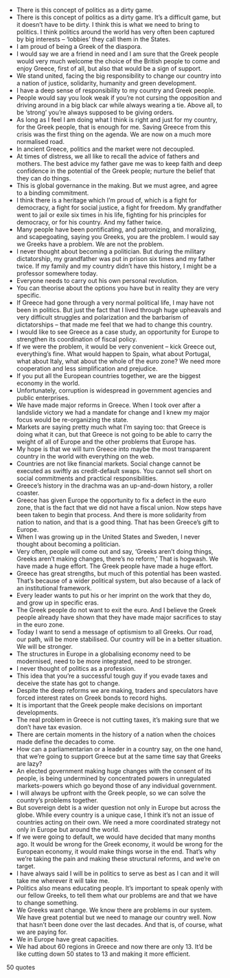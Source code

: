  - There is this concept of politics as a dirty game.
 - There is this concept of politics as a dirty game. It’s a difficult game, but it doesn’t have to be dirty. I think this is what we need to bring to politics. I think politics around the world has very often been captured by big interests – ‘lobbies’ they call them in the States.
 - I am proud of being a Greek of the diaspora.
 - I would say we are a friend in need and I am sure that the Greek people would very much welcome the choice of the British people to come and enjoy Greece, first of all, but also that would be a sign of support.
 - We stand united, facing the big responsibility to change our country into a nation of justice, solidarity, humanity and green development.
 - I have a deep sense of responsibility to my country and Greek people.
 - People would say you look weak if you’re not cursing the opposition and driving around in a big black car while always wearing a tie. Above all, to be ‘strong’ you’re always supposed to be giving orders.
 - As long as I feel I am doing what I think is right and just for my country, for the Greek people, that is enough for me. Saving Greece from this crisis was the first thing on the agenda. We are now on a much more normalised road.
 - In ancient Greece, politics and the market were not decoupled.
 - At times of distress, we all like to recall the advice of fathers and mothers. The best advice my father gave me was to keep faith and deep confidence in the potential of the Greek people; nurture the belief that they can do things.
 - This is global governance in the making. But we must agree, and agree to a binding commitment.
 - I think there is a heritage which I’m proud of, which is a fight for democracy, a fight for social justice, a fight for freedom. My grandfather went to jail or exile six times in his life, fighting for his principles for democracy, or for his country. And my father twice.
 - Many people have been pontificating, and patronizing, and moralizing, and scapegoating, saying you Greeks, you are the problem. I would say we Greeks have a problem. We are not the problem.
 - I never thought about becoming a politician. But during the military dictatorship, my grandfather was put in prison six times and my father twice. If my family and my country didn’t have this history, I might be a professor somewhere today.
 - Everyone needs to carry out his own personal revolution.
 - You can theorise about the options you have but in reality they are very specific.
 - If Greece had gone through a very normal political life, I may have not been in politics. But just the fact that I lived through huge upheavals and very difficult struggles and polarization and the barbarism of dictatorships – that made me feel that we had to change this country.
 - I would like to see Greece as a case study, an opportunity for Europe to strengthen its coordination of fiscal policy.
 - If we were the problem, it would be very convenient – kick Greece out, everything’s fine. What would happen to Spain, what about Portugal, what about Italy, what about the whole of the euro zone? We need more cooperation and less simplification and prejudice.
 - If you put all the European countries together, we are the biggest economy in the world.
 - Unfortunately, corruption is widespread in government agencies and public enterprises.
 - We have made major reforms in Greece. When I took over after a landslide victory we had a mandate for change and I knew my major focus would be re-organizing the state.
 - Markets are saying pretty much what I’m saying too: that Greece is doing what it can, but that Greece is not going to be able to carry the weight of all of Europe and the other problems that Europe has.
 - My hope is that we will turn Greece into maybe the most transparent country in the world with everything on the web.
 - Countries are not like financial markets. Social change cannot be executed as swiftly as credit-default swaps. You cannot sell short on social commitments and practical responsibilities.
 - Greece’s history in the drachma was an up-and-down history, a roller coaster.
 - Greece has given Europe the opportunity to fix a defect in the euro zone, that is the fact that we did not have a fiscal union. Now steps have been taken to begin that process. And there is more solidarity from nation to nation, and that is a good thing. That has been Greece’s gift to Europe.
 - When I was growing up in the United States and Sweden, I never thought about becoming a politician.
 - Very often, people will come out and say, ‘Greeks aren’t doing things, Greeks aren’t making changes, there’s no reform,’ That is hogwash. We have made a huge effort. The Greek people have made a huge effort.
 - Greece has great strengths, but much of this potential has been wasted. That’s because of a wider political system, but also because of a lack of an institutional framework.
 - Every leader wants to put his or her imprint on the work that they do, and grow up in specific eras.
 - The Greek people do not want to exit the euro. And I believe the Greek people already have shown that they have made major sacrifices to stay in the euro zone.
 - Today I want to send a message of optismism to all Greeks. Our road, our path, will be more stabilised. Our country will be in a better situation. We will be stronger.
 - The structures in Europe in a globalising economy need to be modernised, need to be more integrated, need to be stronger.
 - I never thought of politics as a profession.
 - This idea that you’re a successful tough guy if you evade taxes and deceive the state has got to change.
 - Despite the deep reforms we are making, traders and speculators have forced interest rates on Greek bonds to record highs.
 - It is important that the Greek people make decisions on important developments.
 - The real problem in Greece is not cutting taxes, it’s making sure that we don’t have tax evasion.
 - There are certain moments in the history of a nation when the choices made define the decades to come.
 - How can a parliamentarian or a leader in a country say, on the one hand, that we’re going to support Greece but at the same time say that Greeks are lazy?
 - An elected government making huge changes with the consent of its people, is being undermined by concentrated powers in unregulated markets-powers which go beyond those of any individual government.
 - I will always be upfront with the Greek people, so we can solve the country’s problems together.
 - But sovereign debt is a wider question not only in Europe but across the globe. While every country is a unique case, I think it’s not an issue of countries acting on their own. We need a more coordinated strategy not only in Europe but around the world.
 - If we were going to default, we would have decided that many months ago. It would be wrong for the Greek economy, it would be wrong for the European economy, it would make things worse in the end. That’s why we’re taking the pain and making these structural reforms, and we’re on target.
 - I have always said I will be in politics to serve as best as I can and it will take me wherever it will take me.
 - Politics also means educating people. It’s important to speak openly with our fellow Greeks, to tell them what our problems are and that we have to change something.
 - We Greeks want change. We know there are problems in our system. We have great potential but we need to manage our country well. Now that hasn’t been done over the last decades. And that is, of course, what we are paying for.
 - We in Europe have great capacities.
 - We had about 60 regions in Greece and now there are only 13. It’d be like cutting down 50 states to 13 and making it more efficient.

50 quotes